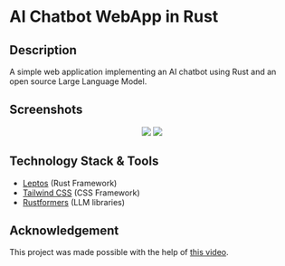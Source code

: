 # AI Chatbot WebApp in Rust

## Description
A simple web application implementing an AI chatbot using Rust and an open source Large Language Model.

## Screenshots
<p align="middle">
  <img src="https://github.com/barna-bb/ai-chatbot/assets/64091884/72d222e1-6853-4d11-ba04-eed78b673d8b">
  <img src="https://github.com/barna-bb/ai-chatbot/assets/64091884/e86d4e9d-e501-4156-977e-6b17debee35c">
</p>

## Technology Stack & Tools
- [Leptos](https://www.leptos.dev/) (Rust Framework)
- [Tailwind CSS](https://tailwindcss.com/) (CSS Framework)
- [Rustformers](https://github.com/rustformers/llm) (LLM libraries)

## Acknowledgement
This project was made possible with the help of [this video](https://www.youtube.com/watch?v=vAjle3c9Xqc).